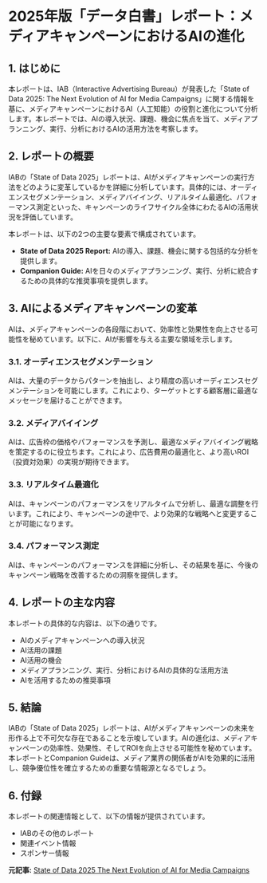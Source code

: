 # 2025年版「データ白書」レポート：メディアキャンペーンにおけるAIの進化

## 1. はじめに

本レポートは、IAB（Interactive Advertising Bureau）が発表した「State of Data 2025: The Next Evolution of AI for Media Campaigns」に関する情報を基に、メディアキャンペーンにおけるAI（人工知能）の役割と進化について分析します。本レポートでは、AIの導入状況、課題、機会に焦点を当て、メディアプランニング、実行、分析におけるAIの活用方法を考察します。

## 2. レポートの概要

IABの「State of Data 2025」レポートは、AIがメディアキャンペーンの実行方法をどのように変革しているかを詳細に分析しています。具体的には、オーディエンスセグメンテーション、メディアバイイング、リアルタイム最適化、パフォーマンス測定といった、キャンペーンのライフサイクル全体にわたるAIの活用状況を評価しています。

本レポートは、以下の2つの主要な要素で構成されています。

* **State of Data 2025 Report:** AIの導入、課題、機会に関する包括的な分析を提供します。
* **Companion Guide:** AIを日々のメディアプランニング、実行、分析に統合するための具体的な推奨事項を提供します。

## 3. AIによるメディアキャンペーンの変革

AIは、メディアキャンペーンの各段階において、効率性と効果性を向上させる可能性を秘めています。以下に、AIが影響を与える主要な領域を示します。

### 3.1. オーディエンスセグメンテーション

AIは、大量のデータからパターンを抽出し、より精度の高いオーディエンスセグメンテーションを可能にします。これにより、ターゲットとする顧客層に最適なメッセージを届けることができます。

### 3.2. メディアバイイング

AIは、広告枠の価格やパフォーマンスを予測し、最適なメディアバイイング戦略を策定するのに役立ちます。これにより、広告費用の最適化と、より高いROI（投資対効果）の実現が期待できます。

### 3.3. リアルタイム最適化

AIは、キャンペーンのパフォーマンスをリアルタイムで分析し、最適な調整を行います。これにより、キャンペーンの途中で、より効果的な戦略へと変更することが可能になります。

### 3.4. パフォーマンス測定

AIは、キャンペーンのパフォーマンスを詳細に分析し、その結果を基に、今後のキャンペーン戦略を改善するための洞察を提供します。

## 4. レポートの主な内容

本レポートの具体的な内容は、以下の通りです。

* AIのメディアキャンペーンへの導入状況
* AI活用の課題
* AI活用の機会
* メディアプランニング、実行、分析におけるAIの具体的な活用方法
* AIを活用するための推奨事項

## 5. 結論

IABの「State of Data 2025」レポートは、AIがメディアキャンペーンの未来を形作る上で不可欠な存在であることを示唆しています。AIの進化は、メディアキャンペーンの効率性、効果性、そしてROIを向上させる可能性を秘めています。本レポートとCompanion Guideは、メディア業界の関係者がAIを効果的に活用し、競争優位性を確立するための重要な情報源となるでしょう。

## 6. 付録

本レポートの関連情報として、以下の情報が提供されています。

* IABのその他のレポート
* 関連イベント情報
* スポンサー情報



**元記事:** [State of Data 2025 The Next Evolution of AI for Media Campaigns](https://www.iab.com/insights/2025-state-of-data-report/)